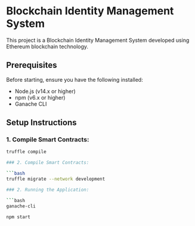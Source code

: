 # Blockchain Identity Management System

This project is a Blockchain Identity Management System developed using Ethereum blockchain technology.

## Prerequisites

Before starting, ensure you have the following installed:
- Node.js (v14.x or higher)
- npm (v6.x or higher)
- Ganache CLI

## Setup Instructions

### 1. Compile Smart Contracts:

```bash
truffle compile

### 2. Compile Smart Contracts:

```bash
truffle migrate --network development

### 2. Running the Application:

```bash
ganache-cli 

npm start








